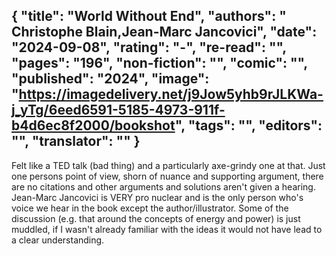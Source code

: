{
 "title": "World Without End",
 "authors": " Christophe Blain,Jean-Marc Jancovici",
 "date": "2024-09-08",
 "rating": "-",
 "re-read": "",
 "pages": "196",
 "non-fiction": "",
 "comic": "",
 "published": "2024",
 "image": "https://imagedelivery.net/j9Jow5yhb9rJLKWa-j_yTg/6eed6591-5185-4973-911f-b4d6ec8f2000/bookshot",
 "tags": "",
 "editors": "",
 "translator": ""
}
---
Felt like a TED talk (bad thing) and a particularly axe-grindy one at that. Just one persons point of view, shorn of nuance and supporting argument, there are no citations and other arguments and solutions aren't given a hearing. Jean-Marc Jancovici is VERY pro nuclear and is the only person who's voice we hear in the book except the author/illustrator. Some of the discussion (e.g. that around the concepts of energy and power) is just muddled, if I wasn't already familiar with the ideas it would not have lead to a clear understanding.
